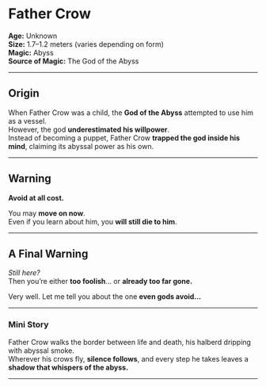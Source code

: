 # Father Crow

**Age:** Unknown  
**Size:** 1.7–1.2 meters (varies depending on form)  
**Magic:** Abyss  
**Source of Magic:** The God of the Abyss  

---

## **Origin**
When Father Crow was a child, the **God of the Abyss** attempted to use him as a vessel.  
However, the god **underestimated his willpower**.  
Instead of becoming a puppet, Father Crow **trapped the god inside his mind**, claiming its abyssal power as his own.  

---

## **Warning**

**Avoid at all cost.**  


You may **move on now**.  
Even if you learn about him, you **will still die to him**.  

---

## **A Final Warning**

*Still here?*  
Then you’re either **too foolish**… or **already too far gone.**  

Very well. Let me tell you about the one **even gods avoid…**  

---

### **Mini Story**
Father Crow walks the border between life and death, his halberd dripping with abyssal smoke.  
Wherever his crows fly, **silence follows**, and every step he takes leaves a **shadow that whispers of the abyss.**  

---

